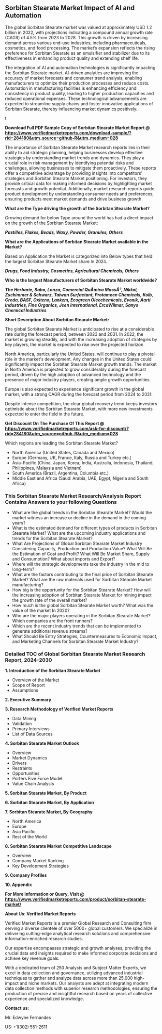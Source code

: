 <h2>Sorbitan Stearate Market Impact of AI and Automation</h2><p>The global Sorbitan Stearate market was valued at approximately USD 1.2 billion in 2022, with projections indicating a compound annual growth rate (CAGR) of 4.5% from 2023 to 2028. This growth is driven by increasing demand across various end-use industries, including pharmaceuticals, cosmetics, and food processing. The market’s expansion reflects the rising preference for Sorbitan Stearate as an emulsifier and stabilizer due to its effectiveness in enhancing product quality and extending shelf life.</p><p>The integration of AI and automation technologies is significantly impacting the Sorbitan Stearate market. AI-driven analytics are improving the accuracy of market forecasts and consumer trend analysis, enabling manufacturers to optimize their production processes and reduce costs. Automation in manufacturing facilities is enhancing efficiency and consistency in product quality, leading to higher production capacities and reduced operational expenses. These technological advancements are expected to streamline supply chains and foster innovative applications of Sorbitan Stearate, thereby influencing market dynamics positively.</p>t</p><p id="" class=""><strong>Download Full PDF Sample Copy of Sorbitan Stearate Market Report @ <a href="https://www.verifiedmarketreports.com/download-sample/?rid=284180&utm_source=github-R&utm_medium=028" target="_blank">https://www.verifiedmarketreports.com/download-sample/?rid=284180&utm_source=github-R&utm_medium=028</a></strong></p><p>The importance of&nbsp;Sorbitan Stearate Market research reports lies in their ability to aid strategic planning, helping businesses develop effective strategies by understanding market trends and dynamics. They play a crucial role in risk management by identifying potential risks and challenges, allowing businesses to mitigate them proactively. These reports offer a competitive advantage by providing insights into competitors' strategies and Sorbitan Stearate Market positioning. For investors, they provide critical data for making informed decisions by highlighting market forecasts and growth potential. Additionally, market research reports guide product development by understanding consumer needs and preferences, ensuring products meet market demands and drive business growth.</p><p><strong>What are the&nbsp;Type driving the growth of the Sorbitan Stearate Market?</strong></p><p id="" class="">Growing demand for below Type around the world has had a direct impact on the growth of the Sorbitan Stearate Market:</p><em><strong>Pastilles, Flakes, Beads, Waxy, Powder, Granules, Others</strong></em></p><strong>What are the&nbsp;Applications&nbsp;of Sorbitan Stearate Market available in the Market?</strong></p><p id="" class="">Based on Application the Market is categorized into Below types that held the largest Sorbitan Stearate Market share In 2024.</p><em><strong>Drugs, Food Industry, Cosmetics, Agricultural Chemicals, Others</strong></em></p><strong>Who is the largest Manufacturers of Sorbitan Stearate Market worldwide?</strong></p><p><em><strong>The Herbarie, Sabo, Lonza, Comercial QuÃ­mica MassÃ³, Nikkol, Zschimmer & Schwarz, Taiwan Surfactant, Protameen Chemicals, Kolb, Croda, BASF, Oxiteno, Lankem, Ecogreen Oleochemicals, Evonik, Aarti Industries, Fine Organics, Jeen International, ErcaWilmar, Sanyo Chemical Industries</strong></em></p><p id="" class=""><strong>Short Description About Sorbitan Stearate Market:</strong></p><p>The global Sorbitan Stearate Market is anticipated to rise at a considerable rate during the forecast period, between 2023 and 2031. In 2022, the market is growing steadily, and with the increasing adoption of strategies by key players, the market is expected to rise over the projected horizon.</p><p>North America, particularly the United States, will continue to play a pivotal role in the market's development. Any changes in the United States could significantly impact the Sorbitan Stearate Market growth trends. The market in North America is projected to grow considerably during the forecast period, driven by the high adoption of advanced technology and the presence of major industry players, creating ample growth opportunities.</p><p>Europe is also expected to experience significant growth in the global market, with a strong CAGR during the forecast period from 2024 to 2031.</p><p>Despite intense competition, the clear global recovery trend keeps investors optimistic about the Sorbitan Stearate Market, with more new investments expected to enter the field in the future.</p><p id="" class=""><strong>Get Discount On The Purchase Of This Report @ <a href="https://www.verifiedmarketreports.com/ask-for-discount/?rid=284180&utm_source=github-R&utm_medium=028" target="_blank">https://www.verifiedmarketreports.com/ask-for-discount/?rid=284180&utm_source=github-R&utm_medium=028</a></strong></p>Which regions are leading the Sorbitan Stearate Market?</p><ul><li>North America (United States, Canada and Mexico)</li><li>Europe (Germany, UK, France, Italy, Russia and Turkey etc.)</li><li>Asia-Pacific (China, Japan, Korea, India, Australia, Indonesia, Thailand, Philippines, Malaysia and Vietnam)</li><li>South America (Brazil, Argentina, Columbia etc.)</li><li>Middle East and Africa (Saudi Arabia, UAE, Egypt, Nigeria and South Africa)</li></ul><h3 id="" class="">This Sorbitan Stearate Market Research/Analysis Report Contains Answers to your following Questions</h3><ul><li>What are the global trends in the Sorbitan Stearate Market? Would the market witness an increase or decline in the demand in the coming years?</li><li>What is the estimated demand for different types of products in Sorbitan Stearate Market? What are the upcoming industry applications and trends for the Sorbitan Stearate Market?</li><li>What Are Projections of Global Sorbitan Stearate Market Industry Considering Capacity, Production and Production Value? What Will Be the Estimation of Cost and Profit? What Will Be Market Share, Supply and Consumption? What about imports and Export?</li><li>Where will the strategic developments take the industry in the mid to long-term?</li><li>What are the factors contributing to the final price of Sorbitan Stearate Market? What are the raw materials used for Sorbitan Stearate Market manufacturing?</li><li>How big is the opportunity for the Sorbitan Stearate Market? How will the increasing adoption of Sorbitan Stearate Market for mining impact the growth rate of the overall market?</li><li>How much is the global Sorbitan Stearate Market worth? What was the value of the market In 2020?</li><li>Who are the major players operating in the Sorbitan Stearate Market? Which companies are the front runners?</li><li>Which are the recent industry trends that can be implemented to generate additional revenue streams?</li><li>What Should Be Entry Strategies, Countermeasures to Economic Impact, and Marketing Channels for Sorbitan Stearate Market Industry?</li></ul><h3 id="" class="">Detailed TOC of Global Sorbitan Stearate Market Research Report, 2024-2030</h3><p id="" class=""><strong>1. Introduction of the Sorbitan Stearate Market</strong></p><ul><li>Overview of the Market</li><li>Scope of Report</li><li>Assumptions</li></ul><p id="" class=""><strong>2. Executive Summary</strong></p><p id="" class=""><strong>3. Research Methodology of Verified Market Reports</strong></p><ul><li>Data Mining</li><li>Validation</li><li>Primary Interviews</li><li>List of Data Sources</li></ul><p id="" class=""><strong>4. Sorbitan Stearate Market Outlook</strong></p><ul><li>Overview</li><li>Market Dynamics</li><li>Drivers</li><li>Restraints</li><li>Opportunities</li><li>Porters Five Force Model</li><li>Value Chain Analysis</li></ul><p id="" class=""><strong>5. Sorbitan Stearate Market, By Product</strong></p><p id="" class=""><strong>6. Sorbitan Stearate Market, By Application</strong></p><p id="" class=""><strong>7. Sorbitan Stearate Market, By Geography</strong></p><ul><li>North America</li><li>Europe</li><li>Asia Pacific</li><li>Rest of the World</li></ul><p id="" class=""><strong>8. Sorbitan Stearate Market Competitive Landscape</strong></p><ul><li>Overview</li><li>Company Market Ranking</li><li>Key Development Strategies</li></ul><p id="" class=""><strong>9. Company Profiles</strong></p><p id="" class=""><strong>10. Appendix</strong></p><p id="" class=""><strong>For More Information or Query, Visit @ <a href="https://www.verifiedmarketreports.com/product/sorbitan-stearate-market/" target="_blank">https://www.verifiedmarketreports.com/product/sorbitan-stearate-market/</a></strong></p><p id="" class=""><strong>About Us: Verified Market Reports</strong></p><p id="" class="">Verified Market Reports is a premier Global Research and Consulting firm serving a diverse clientele of over 5000+ global customers. We specialize in delivering cutting-edge analytical research solutions and comprehensive information-enriched research studies.</p><p id="" class="">Our expertise encompasses strategic and growth analyses, providing the crucial data and insights required to make informed corporate decisions and achieve key revenue goals.</p><p id="" class="">With a dedicated team of 250 Analysts and Subject Matter Experts, we excel in data collection and governance, utilizing advanced industrial techniques to gather and analyze data across more than 25,000 high-impact and niche markets. Our analysts are adept at integrating modern data collection methods with superior research methodologies, ensuring the production of precise and insightful research based on years of collective experience and specialized knowledge.</p><p id="" class=""><strong>Contact us:</strong></p><p id="" class="">Mr. Edwyne Fernandes</p><p id="" class="">US: +1(302) 551-2611</p>